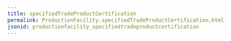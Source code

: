 ```yaml
---
title: specifiedTradeProductCertification
permalink: ProductionFacility.specifiedTradeProductCertification.html
jsonid: productionfacility_specifiedtradeproductcertification
---
```

